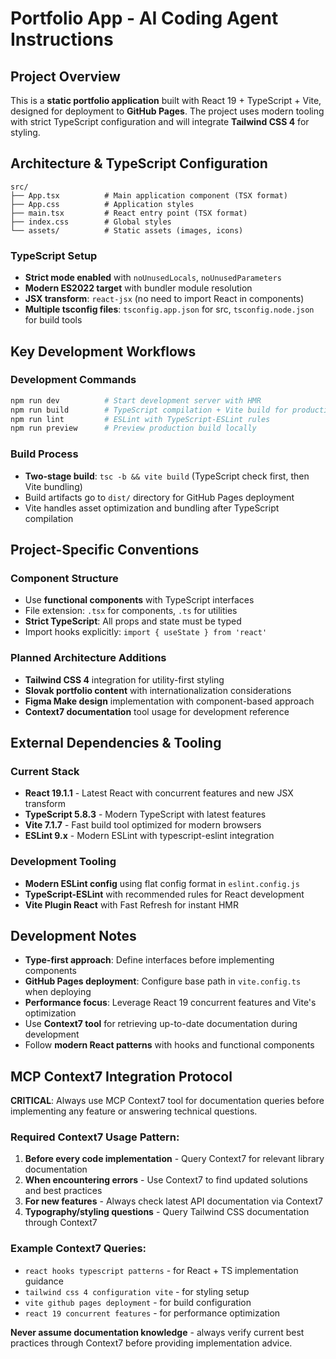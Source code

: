 # Portfolio App - AI Coding Agent Instructions

## Project Overview
This is a **static portfolio application** built with React 19 + TypeScript + Vite, designed for deployment to **GitHub Pages**. The project uses modern tooling with strict TypeScript configuration and will integrate **Tailwind CSS 4** for styling.

## Architecture & TypeScript Configuration
```
src/
├── App.tsx          # Main application component (TSX format)
├── App.css          # Application styles
├── main.tsx         # React entry point (TSX format)
├── index.css        # Global styles
└── assets/          # Static assets (images, icons)
```

### TypeScript Setup
- **Strict mode enabled** with `noUnusedLocals`, `noUnusedParameters`
- **Modern ES2022 target** with bundler module resolution
- **JSX transform**: `react-jsx` (no need to import React in components)
- **Multiple tsconfig files**: `tsconfig.app.json` for src, `tsconfig.node.json` for build tools

## Key Development Workflows

### Development Commands
```bash
npm run dev          # Start development server with HMR
npm run build        # TypeScript compilation + Vite build for production
npm run lint         # ESLint with TypeScript-ESLint rules
npm run preview      # Preview production build locally
```

### Build Process
- **Two-stage build**: `tsc -b && vite build` (TypeScript check first, then Vite bundling)
- Build artifacts go to `dist/` directory for GitHub Pages deployment
- Vite handles asset optimization and bundling after TypeScript compilation

## Project-Specific Conventions

### Component Structure
- Use **functional components** with TypeScript interfaces
- File extension: `.tsx` for components, `.ts` for utilities
- **Strict TypeScript**: All props and state must be typed
- Import hooks explicitly: `import { useState } from 'react'`

### Planned Architecture Additions
- **Tailwind CSS 4** integration for utility-first styling
- **Slovak portfolio content** with internationalization considerations
- **Figma Make design** implementation with component-based approach
- **Context7 documentation** tool usage for development reference

## External Dependencies & Tooling

### Current Stack
- **React 19.1.1** - Latest React with concurrent features and new JSX transform
- **TypeScript 5.8.3** - Modern TypeScript with latest features
- **Vite 7.1.7** - Fast build tool optimized for modern browsers
- **ESLint 9.x** - Modern ESLint with typescript-eslint integration

### Development Tooling
- **Modern ESLint config** using flat config format in `eslint.config.js`
- **TypeScript-ESLint** with recommended rules for React development
- **Vite Plugin React** with Fast Refresh for instant HMR

## Development Notes
- **Type-first approach**: Define interfaces before implementing components
- **GitHub Pages deployment**: Configure base path in `vite.config.ts` when deploying
- **Performance focus**: Leverage React 19 concurrent features and Vite's optimization
- Use **Context7 tool** for retrieving up-to-date documentation during development
- Follow **modern React patterns** with hooks and functional components

## MCP Context7 Integration Protocol
**CRITICAL**: Always use MCP Context7 tool for documentation queries before implementing any feature or answering technical questions.

### Required Context7 Usage Pattern:
1. **Before every code implementation** - Query Context7 for relevant library documentation
2. **When encountering errors** - Use Context7 to find updated solutions and best practices
3. **For new features** - Always check latest API documentation via Context7
4. **Typography/styling questions** - Query Tailwind CSS documentation through Context7

### Example Context7 Queries:
- `react hooks typescript patterns` - for React + TS implementation guidance
- `tailwind css 4 configuration vite` - for styling setup
- `vite github pages deployment` - for build configuration
- `react 19 concurrent features` - for performance optimization

**Never assume documentation knowledge** - always verify current best practices through Context7 before providing implementation advice.